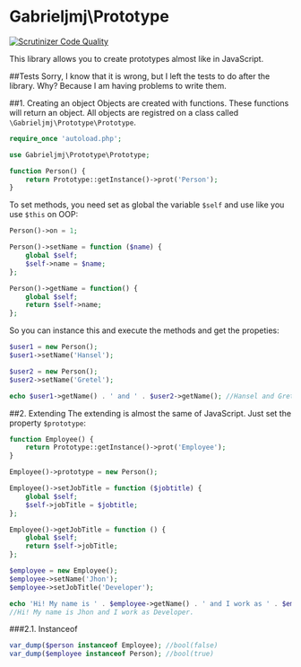Gabrieljmj\Prototype
====================
[![Scrutinizer Code Quality](https://scrutinizer-ci.com/g/GabrielJMJ/Prototype/badges/quality-score.png?b=master)](https://scrutinizer-ci.com/g/GabrielJMJ/Prototype/?branch=master)

This library allows you to create prototypes almost like in JavaScript.

##Tests
Sorry, I know that it is wrong, but I left the tests to do after the library. 
Why? Because I am having problems to write them.

##1. Creating an object
Objects are created with functions. These functions will return an object. All objects are registred on a class called ```\Gabrieljmj\Prototype\Prototype```.
```php
require_once 'autoload.php';

use Gabrieljmj\Prototype\Prototype;

function Person() {
    return Prototype::getInstance()->prot('Person');
}
```
To set methods, you need set as global the variable ```$self``` and use like you use ```$this``` on OOP: 
```php
Person()->on = 1;

Person()->setName = function ($name) {
    global $self;
    $self->name = $name;
};

Person()->getName = function() {
    global $self;
    return $self->name;
};
```
So you can instance this and execute the methods and get the propeties:
```php
$user1 = new Person();
$user1->setName('Hansel');

$user2 = new Person();
$user2->setName('Gretel');

echo $user1->getName() . ' and ' . $user2->getName(); //Hansel and Gretel
```
##2. Extending
The extending is almost the same of JavaScript. Just set the property ```$prototype```:
```php
function Employee() {
    return Prototype::getInstance()->prot('Employee');
}

Employee()->prototype = new Person();

Employee()->setJobTitle = function ($jobtitle) {
    global $self;
    $self->jobTitle = $jobtitle;
};

Employee()->getJobTitle = function () {
    global $self;
    return $self->jobTitle;
};

$employee = new Employee();
$employee->setName('Jhon');
$employee->setJobTitle('Developer');

echo 'Hi! My name is ' . $employee->getName() . ' and I work as ' . $employee->getJobTitle() . '.';
//Hi! My name is Jhon and I work as Developer.
```
###2.1. Instanceof
```php
var_dump($person instanceof Employee); //bool(false)
var_dump($employee instanceof Person); //bool(true)
```